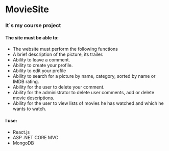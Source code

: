 # MovieSite
### It`s my  course project
#### The site must be able to:
- The website must perform the following functions
- A brief description of the picture, its trailer.
- Ability to leave a comment.
- Ability to create your profile.
- Ability to edit your profile
- Ability to search for a picture by name, category, sorted by name or IMDB rating.
- Ability for the user to delete your comment.
- Ability for the administrator to delete user comments, add or delete movie descriptions.
- Ability for the user to view lists of movies he has watched and which he wants to watch.


#### I use:
- React.js
- ASP .NET CORE MVC
- MongoDB
